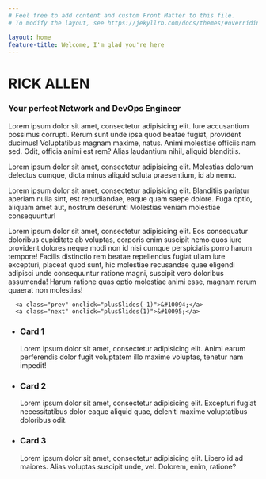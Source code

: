 ```yaml
---
# Feel free to add content and custom Front Matter to this file.
# To modify the layout, see https://jekyllrb.com/docs/themes/#overriding-theme-defaults

layout: home
feature-title: Welcome, I'm glad you're here
---
```


<div id="section-a">
  <div id="hero-container">
    <div id="hero-picture"></div>
    <div id="hero-text">
      <h1>RICK ALLEN</h1>
      <h3>Your perfect Network and DevOps Engineer</h3>
    </div>
  </div>
  <div id="slideshow-container">
      <div class="slides" style="display: block;">
        <p>Lorem ipsum dolor sit amet, consectetur adipisicing elit. Iure accusantium possimus corrupti. Rerum sunt unde ipsa quod beatae fugiat, provident ducimus! Voluptatibus magnam maxime, natus. Animi molestiae officiis nam sed. Odit, officia animi est rem? Alias laudantium nihil, aliquid blanditiis.</p>
      </div>
      <div class="slides">
        <p>Lorem ipsum dolor sit amet, consectetur adipisicing elit. Molestias dolorum delectus cumque, dicta minus aliquid soluta praesentium, id ab nemo.</p>
      </div>
      <div class="slides">
        <p>Lorem ipsum dolor sit amet, consectetur adipisicing elit. Blanditiis pariatur aperiam nulla sint, est repudiandae, eaque quam saepe dolore. Fuga optio, aliquam amet aut, nostrum deserunt! Molestias veniam molestiae consequuntur!</p>
      </div>
      <div class="slides">
        <p>Lorem ipsum dolor sit amet, consectetur adipisicing elit. Eos consequatur doloribus cupiditate ab voluptas, corporis enim suscipit nemo quos iure provident dolores neque modi non id nisi cumque perspiciatis porro harum tempore! Facilis distinctio rem beatae repellendus fugiat ullam iure excepturi, placeat quod sunt, hic molestiae recusandae quae eligendi adipisci unde consequuntur ratione magni, suscipit vero doloribus assumenda! Harum ratione quas optio molestiae animi esse, magnam rerum quaerat non molestias!</p>
      </div>

      <a class="prev" onclick="plusSlides(-1)">&#10094;</a>
      <a class="next" onclick="plusSlides(1)">&#10095;</a>
  </div>
  <div id="dot-container">
    <span class="dot active" onclick="currentSlide(1)"></span>
    <span class="dot" onclick="currentSlide(2)"></span>
    <span class="dot" onclick="currentSlide(3)"></span>
    <span class="dot" onclick="currentSlide(4)"></span>
  </div>
</div>
<div id="section-b">
  <ul id="card-container">
    <li class="card">
      <!-- <img src="{{ site.baseurl }}/img/banner-networking-01.jpg" alt=""> -->
      <h3>Card 1</h3>
      <p>Lorem ipsum dolor sit amet, consectetur adipisicing elit. Animi earum perferendis dolor fugit voluptatem illo maxime voluptas, tenetur nam impedit!</p>
    </li>
    <li class="card">
      <!-- <img src="{{ site.baseurl }}/img/banner-devops-01.jpg" alt=""> -->
      <h3>Card 2</h3>
      <p>Lorem ipsum dolor sit amet, consectetur adipisicing elit. Excepturi fugiat necessitatibus dolor eaque aliquid quae, deleniti maxime voluptatibus doloribus odit.</p>
    </li>
    <li class="card">
      <!-- <img src="{{ site.baseurl }}/img/banner-ml-03.png" alt=""> -->
      <h3>Card 3</h3>
      <p>Lorem ipsum dolor sit amet, consectetur adipisicing elit. Libero id ad maiores. Alias voluptas suscipit unde, vel. Dolorem, enim, ratione?</p>
    </li>
  </ul>
</div>
<div id="section-c">

</div>
